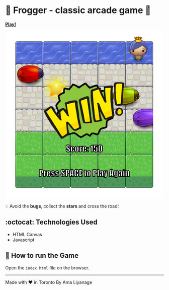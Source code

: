 # :frog: Frogger - classic arcade game :frog:

[**Play!**](https://cdn.rawgit.com/amailk/Classic-Arcade-Game/master/index.html)

![Screenshot](https://raw.githubusercontent.com/amailk/Classic-Arcade-Game/master/images/Screenshot.png)

:bulb: Avoid the **bugs**, collect the **stars** and cross the road!

## :octocat: Technologies Used

- HTML Canvas
- Javascript

## :running: How to run the Game

Open the `index.html` file on the browser.

---
Made with :heart: in Toronto By Ama Liyanage


